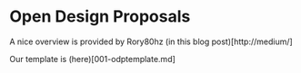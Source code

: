 # Open Design Proposals
A nice overview is provided by Rory80hz (in this blog post)[http://medium/]

Our template is (here)[001-odptemplate.md]